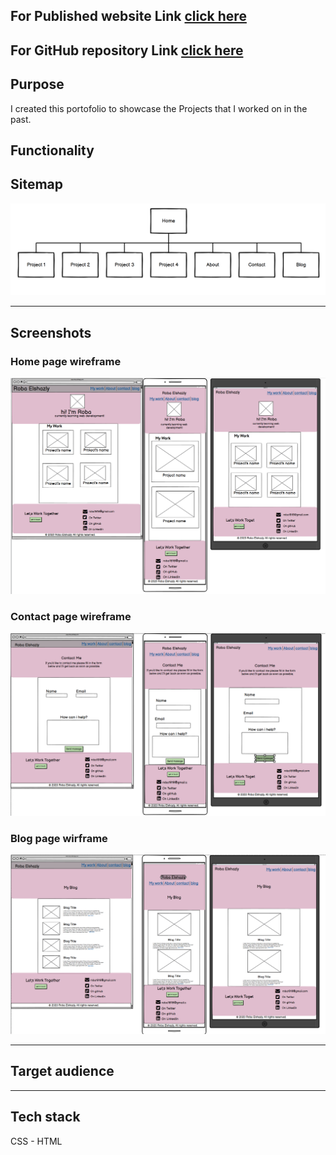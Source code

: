 ## For Published website Link [click here]()

## For GitHub repository Link [click here](https://github.com/robaElshazly/Portfolio)



## Purpose

I created this portofolio to showcase the Projects that I worked on in the past.

## Functionality

## Sitemap

![sitemap](./docs/images/screen-shots/sitemap.png)

___
## Screenshots

### Home page wireframe
![home](./docs/images/screen-shots/home-screenshot.png)



### Contact page wireframe
![home](./docs/images/screen-shots/contact-screenshot.png)



### Blog page wirframe
![home](./docs/images/screen-shots/blog-screenshot.png)

___
## Target audience

___
## Tech stack

CSS - HTML